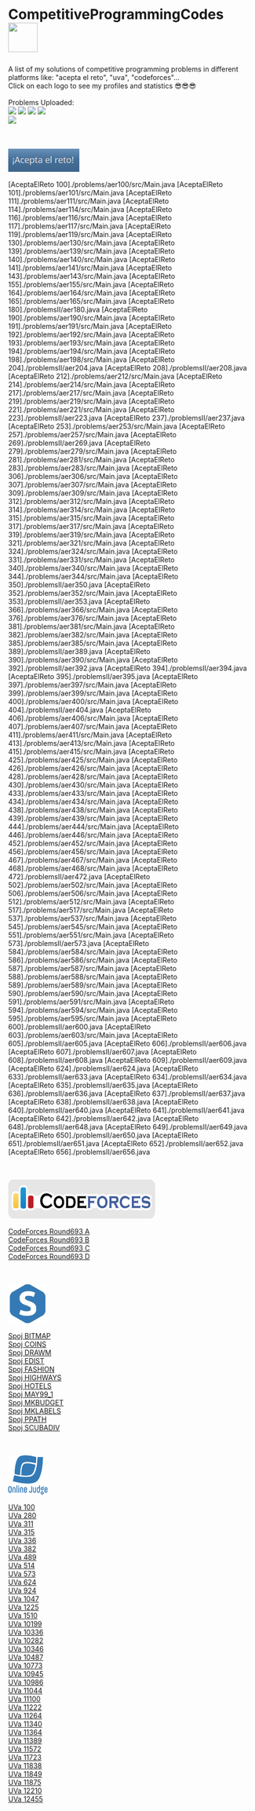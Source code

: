 # CompetitiveProgrammingCodes <img src="https://icon-library.com/images/java-icon-image/java-icon-image-0.jpg" width="60" height="60"> 
A list of my solutions of competitive programming problems in different platforms like: "acepta el reto", "uva", "codeforces"... <br/>
Click on each logo to see my profiles and statistics 😎😎😎 <br/>
<br/>
Problems Uploaded:
<br/>
![](https://img.shields.io/static/v1?label=AceptaElReto&message=116/172&color=blue)
![](https://img.shields.io/static/v1?label=CodeForces&message=4/63&color=red)
![](https://img.shields.io/static/v1?label=Spoj&message=12/27&color=green)
![](https://img.shields.io/static/v1?label=Uva&message=36/64&color=yellow)
<br/>
![](https://img.shields.io/static/v1?label=Total&message=168/326&color=orange)  
<br/>
<br/>

<a href="https://www.aceptaelreto.com/user/profile.php?id=13978">
<img src="https://github.com/SergioSalazarC/CompetitiveProgrammingCodes/blob/main/media/aer.PNG">  
</a>

[AceptaElReto 100]./problems/aer100/src/Main.java
[AceptaElReto 101]./problems/aer101/src/Main.java
[AceptaElReto 111]./problems/aer111/src/Main.java
[AceptaElReto 114]./problems/aer114/src/Main.java
[AceptaElReto 116]./problems/aer116/src/Main.java
[AceptaElReto 117]./problems/aer117/src/Main.java
[AceptaElReto 119]./problems/aer119/src/Main.java
[AceptaElReto 130]./problems/aer130/src/Main.java
[AceptaElReto 139]./problems/aer139/src/Main.java
[AceptaElReto 140]./problems/aer140/src/Main.java
[AceptaElReto 141]./problems/aer141/src/Main.java
[AceptaElReto 143]./problems/aer143/src/Main.java
[AceptaElReto 155]./problems/aer155/src/Main.java
[AceptaElReto 164]./problems/aer164/src/Main.java
[AceptaElReto 165]./problems/aer165/src/Main.java
[AceptaElReto 180]./problemsII/aer180.java
[AceptaElReto 190]./problems/aer190/src/Main.java
[AceptaElReto 191]./problems/aer191/src/Main.java
[AceptaElReto 192]./problems/aer192/src/Main.java
[AceptaElReto 193]./problems/aer193/src/Main.java
[AceptaElReto 194]./problems/aer194/src/Main.java
[AceptaElReto 198]./problems/aer198/src/Main.java
[AceptaElReto 204]./problemsII/aer204.java
[AceptaElReto 208]./problemsII/aer208.java
[AceptaElReto 212]./problems/aer212/src/Main.java
[AceptaElReto 214]./problems/aer214/src/Main.java
[AceptaElReto 217]./problems/aer217/src/Main.java
[AceptaElReto 219]./problems/aer219/src/Main.java
[AceptaElReto 221]./problems/aer221/src/Main.java
[AceptaElReto 223]./problemsII/aer223.java
[AceptaElReto 237]./problemsII/aer237.java
[AceptaElReto 253]./problems/aer253/src/Main.java
[AceptaElReto 257]./problems/aer257/src/Main.java
[AceptaElReto 269]./problemsII/aer269.java
[AceptaElReto 279]./problems/aer279/src/Main.java
[AceptaElReto 281]./problems/aer281/src/Main.java
[AceptaElReto 283]./problems/aer283/src/Main.java
[AceptaElReto 306]./problems/aer306/src/Main.java
[AceptaElReto 307]./problems/aer307/src/Main.java
[AceptaElReto 309]./problems/aer309/src/Main.java
[AceptaElReto 312]./problems/aer312/src/Main.java
[AceptaElReto 314]./problems/aer314/src/Main.java
[AceptaElReto 315]./problems/aer315/src/Main.java
[AceptaElReto 317]./problems/aer317/src/Main.java
[AceptaElReto 319]./problems/aer319/src/Main.java
[AceptaElReto 321]./problems/aer321/src/Main.java
[AceptaElReto 324]./problems/aer324/src/Main.java
[AceptaElReto 331]./problems/aer331/src/Main.java
[AceptaElReto 340]./problems/aer340/src/Main.java
[AceptaElReto 344]./problems/aer344/src/Main.java
[AceptaElReto 350]./problemsII/aer350.java
[AceptaElReto 352]./problems/aer352/src/Main.java
[AceptaElReto 353]./problemsII/aer353.java
[AceptaElReto 366]./problems/aer366/src/Main.java
[AceptaElReto 376]./problems/aer376/src/Main.java
[AceptaElReto 381]./problems/aer381/src/Main.java
[AceptaElReto 382]./problems/aer382/src/Main.java
[AceptaElReto 385]./problems/aer385/src/Main.java
[AceptaElReto 389]./problemsII/aer389.java
[AceptaElReto 390]./problems/aer390/src/Main.java
[AceptaElReto 392]./problemsII/aer392.java
[AceptaElReto 394]./problemsII/aer394.java
[AceptaElReto 395]./problemsII/aer395.java
[AceptaElReto 397]./problems/aer397/src/Main.java
[AceptaElReto 399]./problems/aer399/src/Main.java
[AceptaElReto 400]./problems/aer400/src/Main.java
[AceptaElReto 404]./problemsII/aer404.java
[AceptaElReto 406]./problems/aer406/src/Main.java
[AceptaElReto 407]./problems/aer407/src/Main.java
[AceptaElReto 411]./problems/aer411/src/Main.java
[AceptaElReto 413]./problems/aer413/src/Main.java
[AceptaElReto 415]./problems/aer415/src/Main.java
[AceptaElReto 425]./problems/aer425/src/Main.java
[AceptaElReto 426]./problems/aer426/src/Main.java
[AceptaElReto 428]./problems/aer428/src/Main.java
[AceptaElReto 430]./problems/aer430/src/Main.java
[AceptaElReto 433]./problems/aer433/src/Main.java
[AceptaElReto 434]./problems/aer434/src/Main.java
[AceptaElReto 438]./problems/aer438/src/Main.java
[AceptaElReto 439]./problems/aer439/src/Main.java
[AceptaElReto 444]./problems/aer444/src/Main.java
[AceptaElReto 446]./problems/aer446/src/Main.java
[AceptaElReto 452]./problems/aer452/src/Main.java
[AceptaElReto 456]./problems/aer456/src/Main.java
[AceptaElReto 467]./problems/aer467/src/Main.java
[AceptaElReto 468]./problems/aer468/src/Main.java
[AceptaElReto 472]./problemsII/aer472.java
[AceptaElReto 502]./problems/aer502/src/Main.java
[AceptaElReto 506]./problems/aer506/src/Main.java
[AceptaElReto 512]./problems/aer512/src/Main.java
[AceptaElReto 517]./problems/aer517/src/Main.java
[AceptaElReto 537]./problems/aer537/src/Main.java
[AceptaElReto 545]./problems/aer545/src/Main.java
[AceptaElReto 551]./problems/aer551/src/Main.java
[AceptaElReto 573]./problemsII/aer573.java
[AceptaElReto 584]./problems/aer584/src/Main.java
[AceptaElReto 586]./problems/aer586/src/Main.java
[AceptaElReto 587]./problems/aer587/src/Main.java
[AceptaElReto 588]./problems/aer588/src/Main.java
[AceptaElReto 589]./problems/aer589/src/Main.java
[AceptaElReto 590]./problems/aer590/src/Main.java
[AceptaElReto 591]./problems/aer591/src/Main.java
[AceptaElReto 594]./problems/aer594/src/Main.java
[AceptaElReto 595]./problems/aer595/src/Main.java
[AceptaElReto 600]./problemsII/aer600.java
[AceptaElReto 603]./problems/aer603/src/Main.java
[AceptaElReto 605]./problemsII/aer605.java
[AceptaElReto 606]./problemsII/aer606.java
[AceptaElReto 607]./problemsII/aer607.java
[AceptaElReto 608]./problemsII/aer608.java
[AceptaElReto 609]./problemsII/aer609.java
[AceptaElReto 624]./problemsII/aer624.java
[AceptaElReto 633]./problemsII/aer633.java
[AceptaElReto 634]./problemsII/aer634.java
[AceptaElReto 635]./problemsII/aer635.java
[AceptaElReto 636]./problemsII/aer636.java
[AceptaElReto 637]./problemsII/aer637.java
[AceptaElReto 638]./problemsII/aer638.java
[AceptaElReto 640]./problemsII/aer640.java
[AceptaElReto 641]./problemsII/aer641.java
[AceptaElReto 642]./problemsII/aer642.java
[AceptaElReto 648]./problemsII/aer648.java
[AceptaElReto 649]./problemsII/aer649.java
[AceptaElReto 650]./problemsII/aer650.java
[AceptaElReto 651]./problemsII/aer651.java
[AceptaElReto 652]./problemsII/aer652.java
[AceptaElReto 656]./problemsII/aer656.java

<br/>
<br/>
  
<a href="https://codeforces.com/profile/Serg_">
<img src="https://github.com/SergioSalazarC/CompetitiveProgrammingCodes/blob/main/media/cf.png" width="300" height="80">  
</a>

[CodeForces Round693 A](./problems/codeforcesRound693A/src/Main.java)  
[CodeForces Round693 B](./problems/codeforcesRound693B/src/Main.java)  
[CodeForces Round693 C](./problems/codeforcesRound693C/src/Main.java)  
[CodeForces Round693 D](./problems/codeforcesRound693D/src/Main.java)  
<br/>
<br/>

<a href="https://www.spoj.com/users/serg__/">
<img src="https://github.com/SergioSalazarC/CompetitiveProgrammingCodes/blob/main/media/spoj.jpeg" width="80" height="80">  
</a>

[Spoj BITMAP](./problems/spojBITMAP/src/Main.java)  
[Spoj COINS](./problems/spojCOINS/src/Main.java)  
[Spoj DRAWM](./problems/spojDRAWM/src/Main.java)  
[Spoj EDIST](./problems/spojEDIST/src/Main.java)  
[Spoj FASHION](./problems/spojFASHION/src/Main.java)  
[Spoj HIGHWAYS](./problems/spojHIGHWAYS/src/Main.java)  
[Spoj HOTELS](./problems/spojHOTELS/src/Main.java)  
[Spoj MAY99_1](./problems/spojMAY99_1/src/Main.java)  
[Spoj MKBUDGET](./problems/spojMKBUDGET/src/Main.java)  
[Spoj MKLABELS](./problems/spojMKLABELS/src/Main.java)  
[Spoj PPATH](./problems/spojPPATH/src/Main.java)  
[Spoj SCUBADIV](./problems/spojSCUBADIV/src/Main.java)  
<br/>
<br/>

<a href="https://uhunt.onlinejudge.org/id/1125078">
<img src="https://github.com/SergioSalazarC/CompetitiveProgrammingCodes/blob/main/media/ojlogo2.png" width="80" height="80">  
</a>

[UVa 100](./problems/uva00100/src/Main.java)  
[UVa 280](./problems/uva00280/src/Main.java)  
[UVa 311](./problems/uva00311/src/Main.java)  
[UVa 315](./problems/uva00315/src/Main.java)  
[UVa 336](./problems/uva00336/src/Main.java)  
[UVa 382](./problems/uva00382/src/Main.java)  
[UVa 489](./problems/uva00489/src/Main.java)  
[UVa 514](./problems/uva00514/src/Main.java)  
[UVa 573](./problems/uva00573/src/Main.java)  
[UVa 624](./problems/uva00624/src/Main.java)  
[UVa 924](./problems/uva00924/src/Main.java)  
[UVa 1047](./problems/uva01047/src/Main.java)  
[UVa 1225](./problems/uva01225/src/Main.java)  
[UVa 1510](./problems/uva01510/src/Main.java)  
[UVa 10199](./problems/uva10199/src/Main.java)  
[UVa 10336](./problems/uva10336/src/Main.java)  
[UVa 10282](./problems/uva10282/src/Main.java)  
[UVa 10346](./problems/uva10346/src/Main.java)  
[UVa 10487](./problems/uva10487/src/Main.java)  
[UVa 10773](./problems/uva10773/src/Main.java)  
[UVa 10945](./problems/uva10945/src/Main.java)  
[UVa 10986](./problems/uva10986/src/Main.java)  
[UVa 11044](./problems/uva11044/src/Main.java)  
[UVa 11100](./problems/uva11100/src/Main.java)  
[UVa 11222](./problems/uva11222/src/Main.java)  
[UVa 11264](./problems/uva11264/src/Main.java)  
[UVa 11340](./problems/uva11340/src/Main.java)  
[UVa 11364](./problems/uva11364/src/Main.java)  
[UVa 11389](./problems/uva11389/src/Main.java)  
[UVa 11572](./problems/uva11572/src/Main.java)  
[UVa 11723](./problems/uva11723/src/Main.java)  
[UVa 11838](./problems/uva11838/src/Main.java)  
[UVa 11849](./problems/uva11849/src/Main.java)  
[UVa 11875](./problems/uva11875/src/Main.java)  
[UVa 12210](./problems/uva12210/src/Main.java)  
[UVa 12455](./problems/uva12455/src/Main.java)  
